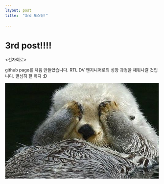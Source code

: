 ```yaml
---
layout: post
title:  "3rd 포스팅!"

---
```


# 3rd post!!!!

<전자회로>

github page를 처음 만들었습니다.
RTL DV 엔지니어로의 성장 과정을 채워나갈 것입니다.
열심히 잘 하자 :D

![1000006509](/images/2024-08-26-3rd/1000006509.JPEG)